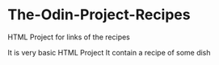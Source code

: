 # The-Odin-Project-Recipes
HTML Project for links of the recipes

It is very basic HTML Project
It contain a recipe of some dish
